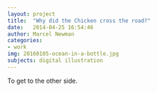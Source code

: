 ```yaml
---
layout: project
title:  "Why did the Chicken cross the road?"
date:   2014-04-25 16:54:46
author: Marcel Newman
categories:
- work
img: 20160105-ocean-in-a-bottle.jpg
subjects: digital illustration
---
```

To get to the other side.